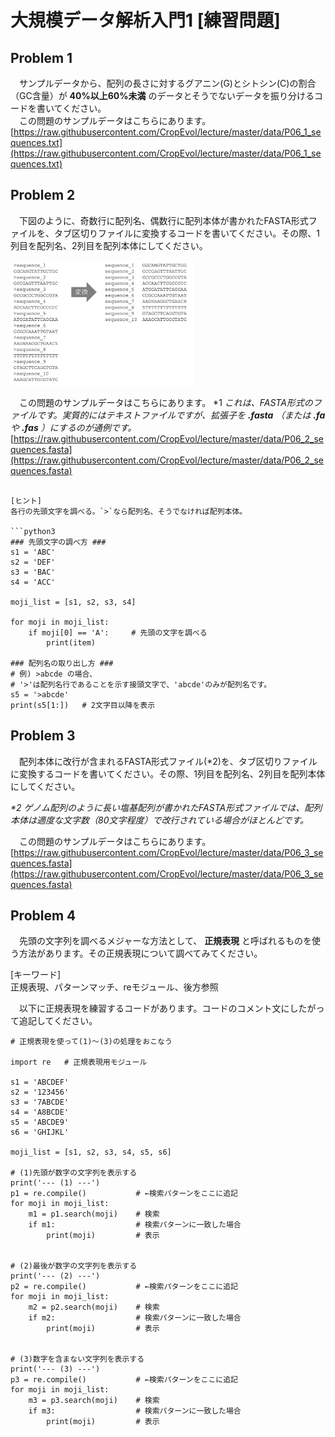 # 大規模データ解析入門1 [練習問題]

## Problem 1
　サンプルデータから、配列の長さに対するグアニン(G)とシトシン(C)の割合（GC含量）が __40%以上60%未満__ のデータとそうでないデータを振り分けるコードを書いてください。  
　この問題のサンプルデータはこちらにあります。
[https://raw.githubusercontent.com/CropEvol/lecture/master/data/P06_1_sequences.txt](https://raw.githubusercontent.com/CropEvol/lecture/master/data/P06_1_sequences.txt)

## Problem 2
　下図のように、奇数行に配列名、偶数行に配列本体が書かれたFASTA形式ファイルを、タブ区切りファイルに変換するコードを書いてください。その際、1列目を配列名、2列目を配列本体にしてください。  

<div style="margin-bottom: 5px;"><img src="../images/06/06_Problem_02_1.png" height="200px" alt="fasta_to_tsv"></div>

　この問題のサンプルデータはこちらにあります。
*1 _これは、FASTA形式のファイルです。実質的にはテキストファイルですが、拡張子を __.fasta__ （または __.fa__ や __.fas__ ）にするのが通例です。_
[https://raw.githubusercontent.com/CropEvol/lecture/master/data/P06_2_sequences.fasta](https://raw.githubusercontent.com/CropEvol/lecture/master/data/P06_2_sequences.fasta)
```

[ヒント]  
各行の先頭文字を調べる。`>`なら配列名、そうでなければ配列本体。  

```python3
### 先頭文字の調べ方 ###
s1 = 'ABC'
s2 = 'DEF'
s3 = 'BAC'
s4 = 'ACC'

moji_list = [s1, s2, s3, s4]

for moji in moji_list:
    if moji[0] == 'A':     # 先頭の文字を調べる
        print(item)

### 配列名の取り出し方 ###
# 例) >abcde の場合、
# '>'は配列名行であることを示す接頭文字で、'abcde'のみが配列名です。
s5 = '>abcde'
print(s5[1:])   # 2文字目以降を表示
```

## Problem 3
　配列本体に改行が含まれるFASTA形式ファイル(*2)を、タブ区切りファイルに変換するコードを書いてください。その際、1列目を配列名、2列目を配列本体にしてください。  

_*2 ゲノム配列のように長い塩基配列が書かれたFASTA形式ファイルでは、配列本体は適度な文字数（80文字程度）で改行されている場合がほとんどです。_

　この問題のサンプルデータはこちらにあります。
[https://raw.githubusercontent.com/CropEvol/lecture/master/data/P06_3_sequences.fasta](https://raw.githubusercontent.com/CropEvol/lecture/master/data/P06_3_sequences.fasta)

## Problem 4
　先頭の文字列を調べるメジャーな方法として、 __正規表現__ と呼ばれるものを使う方法があります。その正規表現について調べてみてください。

[キーワード]  
正規表現、パターンマッチ、reモジュール、後方参照

　以下に正規表現を練習するコードがあります。コードのコメント文にしたがって追記してください。

```python3
# 正規表現を使って(1)〜(3)の処理をおこなう

import re   # 正規表現用モジュール

s1 = 'ABCDEF'
s2 = '123456'
s3 = '7ABCDE'
s4 = 'A8BCDE'
s5 = 'ABCDE9'
s6 = 'GHIJKL'

moji_list = [s1, s2, s3, s4, s5, s6]

# (1)先頭が数字の文字列を表示する
print('--- (1) ---')
p1 = re.compile()           # ←検索パターンをここに追記
for moji in moji_list:
    m1 = p1.search(moji)    # 検索
    if m1:                  # 検索パターンに一致した場合
        print(moji)         # 表示


# (2)最後が数字の文字列を表示する
print('--- (2) ---')
p2 = re.compile()           # ←検索パターンをここに追記
for moji in moji_list:
    m2 = p2.search(moji)    # 検索
    if m2:                  # 検索パターンに一致した場合
        print(moji)         # 表示


# (3)数字を含まない文字列を表示する
print('--- (3) ---')
p3 = re.compile()           # ←検索パターンをここに追記
for moji in moji_list:
    m3 = p3.search(moji)    # 検索
    if m3:                  # 検索パターンに一致した場合
        print(moji)         # 表示
```
